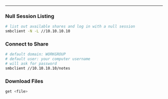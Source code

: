 -- -
### Null Session Listing
```bash
# list out available shares and log in with a null session
smbclient -N -L //10.10.10.10
```
### Connect to Share
```bash
# default domain: WORKGROUP
# default user: your computer username
# will ask for password
smbclient //10.10.10.10/notes
```
### Download Files
```bash
get <file> 
```